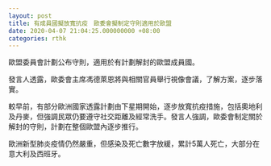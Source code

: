 ```yaml
---
layout: post
title: 有成員國擬放寬抗疫　歐委會擬制定守則適用於歐盟
date: 2020-04-07 21:04:25.000000000 +08:00
categories: rthk
---
```


歐盟委員會計劃公布守則，適用於有計劃解封的歐盟成員國。

發言人透露，歐委會主席馮德萊恩將與相關官員舉行視像會議，了解方案，逐步落實。

較早前，有部分歐洲國家透露計劃由下星期開始，逐步放寬抗疫措施，包括奧地利及丹麥，但強調民眾仍要遵守社交距離及經常洗手。發言人強調，歐委會制定關於解封的守則，計劃在整個歐盟內逐步推行。

歐洲新型肺炎疫情仍然嚴重，但感染及死亡數字放緩，累計5萬人死亡，大部分在意大利及西班牙。
